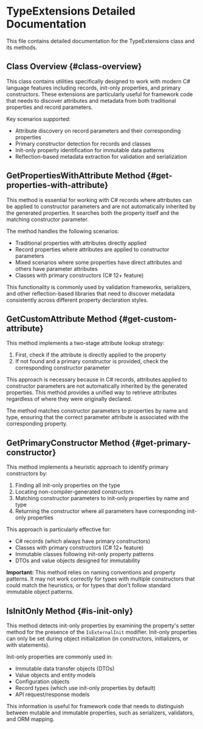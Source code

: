 # TypeExtensions Detailed Documentation

This file contains detailed documentation for the TypeExtensions class and its methods.

## Class Overview {#class-overview}

This class contains utilities specifically designed to work with modern C# language features
including records, init-only properties, and primary constructors. These extensions are particularly
useful for framework code that needs to discover attributes and metadata from both traditional
properties and record parameters.

Key scenarios supported:
- Attribute discovery on record parameters and their corresponding properties
- Primary constructor detection for records and classes
- Init-only property identification for immutable data patterns
- Reflection-based metadata extraction for validation and serialization

## GetPropertiesWithAttribute Method {#get-properties-with-attribute}

This method is essential for working with C# records where attributes can be applied
to constructor parameters and are not automatically inherited by the generated properties.
It searches both the property itself and the matching constructor parameter.

The method handles the following scenarios:
- Traditional properties with attributes directly applied
- Record properties where attributes are applied to constructor parameters
- Mixed scenarios where some properties have direct attributes and others have parameter attributes
- Classes with primary constructors (C# 12+ feature)

This functionality is commonly used by validation frameworks, serializers,
and other reflection-based libraries that need to discover metadata consistently
across different property declaration styles.

## GetCustomAttribute Method {#get-custom-attribute}

This method implements a two-stage attribute lookup strategy:
1. First, check if the attribute is directly applied to the property
2. If not found and a primary constructor is provided, check the corresponding constructor parameter

This approach is necessary because in C# records, attributes applied to constructor
parameters are not automatically inherited by the generated properties. This method provides
a unified way to retrieve attributes regardless of where they were originally declared.

The method matches constructor parameters to properties by name and type, ensuring
that the correct parameter attribute is associated with the corresponding property.

## GetPrimaryConstructor Method {#get-primary-constructor}

This method implements a heuristic approach to identify primary constructors by:
1. Finding all init-only properties on the type
2. Locating non-compiler-generated constructors
3. Matching constructor parameters to init-only properties by name and type
4. Returning the constructor where all parameters have corresponding init-only properties

This approach is particularly effective for:
- C# records (which always have primary constructors)
- Classes with primary constructors (C# 12+ feature)
- Immutable classes following init-only property patterns
- DTOs and value objects designed for immutability

**Important:** This method relies on naming conventions and property patterns.
It may not work correctly for types with multiple constructors that could match the heuristics,
or for types that don't follow standard immutable object patterns.

## IsInitOnly Method {#is-init-only}

This method detects init-only properties by examining the property's setter method
for the presence of the `IsExternalInit` modifier. Init-only properties
can only be set during object initialization (in constructors, initializers, or with statements).

Init-only properties are commonly used in:
- Immutable data transfer objects (DTOs)
- Value objects and entity models
- Configuration objects
- Record types (which use init-only properties by default)
- API request/response models

This information is useful for framework code that needs to distinguish between
mutable and immutable properties, such as serializers, validators, and ORM mapping.